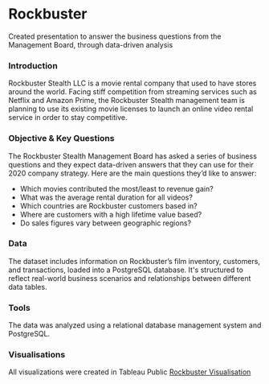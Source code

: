 # Rockbuster

Created presentation to answer the business questions from the Management Board, through data-driven analysis

### Introduction
Rockbuster Stealth LLC is a movie rental company that used to have stores around the world. Facing stiff competition from streaming services such as Netflix and Amazon Prime, the Rockbuster Stealth management team is planning to use its existing movie licenses to launch an online video rental service in order to stay competitive.

### Objective & Key Questions
The Rockbuster Stealth Management Board has asked a series of business questions and they expect data-driven answers that they can use for their 2020 company strategy. Here are the main questions they’d like to answer:
- Which movies contributed the most/least to revenue gain?
- What was the average rental duration for all videos?
- Which countries are Rockbuster customers based in?
- Where are customers with a high lifetime value based?
- Do sales figures vary between geographic regions?

### Data
The dataset includes information on Rockbuster’s film inventory, customers, and transactions, loaded into a PostgreSQL database. It's structured to reflect real-world business scenarios and relationships between different data tables.

### Tools
The data was analyzed using a relational database management system and PostgreSQL.

### Visualisations
All visualizations were created in Tableau Public 
[Rockbuster Visualisation](https://public.tableau.com/app/profile/queency.y/viz/Rockbuster_17060977123380/Rockbuster)
